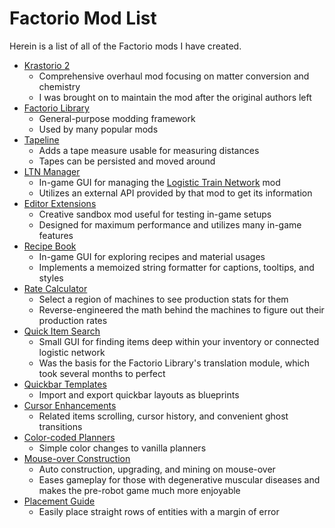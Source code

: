 # Factorio Mod List

Herein is a list of all of the Factorio mods I have created.

- [Krastorio 2](https://github.com/raiguard/krastorio-2)
  - Comprehensive overhaul mod focusing on matter conversion and chemistry
  - I was brought on to maintain the mod after the original authors left
- [Factorio Library](https://github.com/factoriolib/flib)
  - General-purpose modding framework
  - Used by many popular mods
- [Tapeline](https://github.com/raiguard/Factorio-Tapeline)
  - Adds a tape measure usable for measuring distances
  - Tapes can be persisted and moved around
- [LTN Manager](https://github.com/raiguard/Factorio-LtnManager)
  - In-game GUI for managing the [Logistic Train Network](https://github.com/Yousei9/Logistic-Train-Network) mod
  - Utilizes an external API provided by that mod to get its information
- [Editor Extensions](https://github.com/raiguard/Factorio-EditorExtensions)
  - Creative sandbox mod useful for testing in-game setups
  - Designed for maximum performance and utilizes many in-game features
- [Recipe Book](https://github.com/raiguard/Factorio-RecipeBook)
  - In-game GUI for exploring recipes and material usages
  - Implements a memoized string formatter for captions, tooltips, and styles
- [Rate Calculator](https://github.com/raiguard/Factorio-RateCalculator)
  - Select a region of machines to see production stats for them
  - Reverse-engineered the math behind the machines to figure out their production rates
- [Quick Item Search](https://github.com/raiguard/Factorio-QuickItemSearch)
  - Small GUI for finding items deep within your inventory or connected logistic network
  - Was the basis for the Factorio Library's translation module, which took several months to perfect
- [Quickbar Templates](https://github.com/raiguard/Factorio-SmallMods)
  - Import and export quickbar layouts as blueprints
- [Cursor Enhancements](https://github.com/raiguard/Factorio-CursorEnhancements)
  - Related items scrolling, cursor history, and convenient ghost transitions
- [Color-coded Planners](https://github.com/raiguard/Factorio-SmallMods)
  - Simple color changes to vanilla planners
- [Mouse-over Construction](https://github.com/raiguard/Factorio-MouseOverConstruction)
  - Auto construction, upgrading, and mining on mouse-over
  - Eases gameplay for those with degenerative muscular diseases and makes the pre-robot game much more enjoyable
- [Placement Guide](https://github.com/raiguard/Factorio-SmallMods)
  - Easily place straight rows of entities with a margin of error
